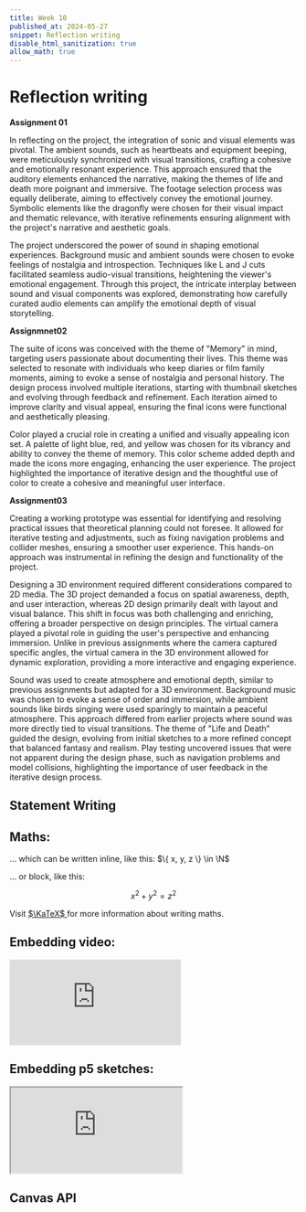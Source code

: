 ```yaml
---
title: Week 10
published_at: 2024-05-27
snippet: Reflection writing
disable_html_sanitization: true
allow_math: true
---
```


# Reflection writing

**Assignment 01**

In reflecting on the project, the integration of sonic and visual elements was pivotal. The ambient sounds, such as heartbeats and equipment beeping, were meticulously synchronized with visual transitions, crafting a cohesive and emotionally resonant experience. This approach ensured that the auditory elements enhanced the narrative, making the themes of life and death more poignant and immersive. The footage selection process was equally deliberate, aiming to effectively convey the emotional journey. Symbolic elements like the dragonfly were chosen for their visual impact and thematic relevance, with iterative refinements ensuring alignment with the project's narrative and aesthetic goals.

The project underscored the power of sound in shaping emotional experiences. Background music and ambient sounds were chosen to evoke feelings of nostalgia and introspection. Techniques like L and J cuts facilitated seamless audio-visual transitions, heightening the viewer's emotional engagement. Through this project, the intricate interplay between sound and visual components was explored, demonstrating how carefully curated audio elements can amplify the emotional depth of visual storytelling.

**Assignmnet02**

The suite of icons was conceived with the theme of "Memory" in mind, targeting users passionate about documenting their lives. This theme was selected to resonate with individuals who keep diaries or film family moments, aiming to evoke a sense of nostalgia and personal history. The design process involved multiple iterations, starting with thumbnail sketches and evolving through feedback and refinement. Each iteration aimed to improve clarity and visual appeal, ensuring the final icons were functional and aesthetically pleasing.

Color played a crucial role in creating a unified and visually appealing icon set. A palette of light blue, red, and yellow was chosen for its vibrancy and ability to convey the theme of memory. This color scheme added depth and made the icons more engaging, enhancing the user experience. The project highlighted the importance of iterative design and the thoughtful use of color to create a cohesive and meaningful user interface.


**Assignment03**

Creating a working prototype was essential for identifying and resolving practical issues that theoretical planning could not foresee. It allowed for iterative testing and adjustments, such as fixing navigation problems and collider meshes, ensuring a smoother user experience. This hands-on approach was instrumental in refining the design and functionality of the project.

Designing a 3D environment required different considerations compared to 2D media. The 3D project demanded a focus on spatial awareness, depth, and user interaction, whereas 2D design primarily dealt with layout and visual balance. This shift in focus was both challenging and enriching, offering a broader perspective on design principles. The virtual camera played a pivotal role in guiding the user's perspective and enhancing immersion. Unlike in previous assignments where the camera captured specific angles, the virtual camera in the 3D environment allowed for dynamic exploration, providing a more interactive and engaging experience.

Sound was used to create atmosphere and emotional depth, similar to previous assignments but adapted for a 3D environment. Background music was chosen to evoke a sense of order and immersion, while ambient sounds like birds singing were used sparingly to maintain a peaceful atmosphere. This approach differed from earlier projects where sound was more directly tied to visual transitions. The theme of "Life and Death" guided the design, evolving from initial sketches to a more refined concept that balanced fantasy and realism. Play testing uncovered issues that were not apparent during the design phase, such as navigation problems and model collisions, highlighting the importance of user feedback in the iterative design process.



## Statement Writing




## Maths:

... which can be written inline, like this: $\{ x, y, z \} \in \N$

... or block, like this:

$$ x^2 + y^2 = z^2 $$

Visit [ $\KaTeX$ ](https://katex.org/docs/supported#fractions-and-binomials) for more information about writing maths.

## Embedding video:

<iframe id="coding_train_video" src="https://www.youtube.com/embed/rI_y2GAlQFM?si=RDgjkpunxk1mQzMI" title="YouTube video player" frameborder="0" allow="accelerometer; autoplay; clipboard-write; encrypted-media; gyroscope; picture-in-picture; web-share" referrerpolicy="strict-origin-when-cross-origin" allowfullscreen></iframe>

<script type="module">

    console.log (`hello world! 🚀`)

    const iframe  = document.getElementById (`coding_train_video`)
    iframe.width  = iframe.parentNode.scrollWidth
    iframe.height = iframe.width * 9 / 16

</script>

## Embedding p5 sketches:

<iframe id="falling_falling" src="https://editor.p5js.org/capogreco/full/Fkg05m7aA"></iframe>

<script type="module">

    const iframe  = document.getElementById (`falling_falling`)
    iframe.width  = iframe.parentNode.scrollWidth
    iframe.height = iframe.width * 9 / 16 + 42

</script>

## Canvas API

<canvas id="canvas_example"></canvas>

<script type="module">
    const cnv = document.getElementById (`canvas_example`)
    cnv.width = cnv.parentNode.scrollWidth
    cnv.height = cnv.width * 9 / 16

    const ctx = cnv.getContext (`2d`)
    const pos = {
        x: -100,
        y: cnv.height / 2 - 50
    }
    
    function draw_frame () {
        ctx.fillStyle = `turquoise`
        ctx.fillRect (0, 0, cnv.width, cnv.height)

        ctx.fillStyle = `hotpink`
        ctx.fillRect (pos.x, pos.y, 100, 100)

        pos.x += 2

        if (pos.x > cnv.width) {
            pos.x = -100
        }

        requestAnimationFrame (draw_frame)
    }

    draw_frame ()
</script>


